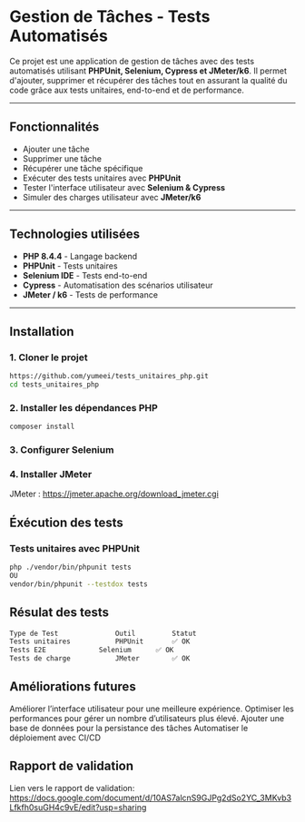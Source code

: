 # Gestion de Tâches - Tests Automatisés

Ce projet est une application de gestion de tâches avec des tests automatisés utilisant **PHPUnit, Selenium, Cypress et JMeter/k6**. Il permet d'ajouter, supprimer et récupérer des tâches tout en assurant la qualité du code grâce aux tests unitaires, end-to-end et de performance.

-----

## Fonctionnalités

- Ajouter une tâche
- Supprimer une tâche  
- Récupérer une tâche spécifique  
- Exécuter des tests unitaires avec **PHPUnit**  
- Tester l'interface utilisateur avec **Selenium & Cypress**  
- Simuler des charges utilisateur avec **JMeter/k6**  

-----

## Technologies utilisées

- **PHP 8.4.4** - Langage backend  
- **PHPUnit** - Tests unitaires  
- **Selenium IDE** - Tests end-to-end  
- **Cypress** - Automatisation des scénarios utilisateur  
- **JMeter / k6** - Tests de performance  

-----

## Installation

### 1. Cloner le projet
```sh
https://github.com/yumeei/tests_unitaires_php.git
cd tests_unitaires_php

```

### 2. Installer les dépendances PHP
```sh
composer install
```

### 3. Configurer Selenium

### 4. Installer JMeter
JMeter : https://jmeter.apache.org/download_jmeter.cgi

## Éxécution des tests

### Tests unitaires avec PHPUnit
```sh
php ./vendor/bin/phpunit tests
OU
vendor/bin/phpunit --testdox tests
```

## Résulat des tests

```sh
Type de Test	          Outil    	    Statut
Tests unitaires	          PHPUnit	    ✅ OK
Tests E2E	          Selenium	    ✅ OK
Tests de charge	          JMeter	    ✅ OK
```

## Améliorations futures

Améliorer l’interface utilisateur pour une meilleure expérience.
Optimiser les performances pour gérer un nombre d’utilisateurs plus élevé.
Ajouter une base de données pour la persistance des tâches
Automatiser le déploiement avec CI/CD

 ## Rapport de validation
 Lien vers le rapport de validation: https://docs.google.com/document/d/10AS7alcnS9GJPg2dSo2YC_3MKvb3Lfkfh0suGH4c9vE/edit?usp=sharing
